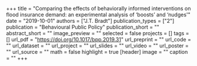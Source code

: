 +++
title = "Comparing the effects of behaviorally informed interventions on flood insurance demand: an experimental analysis of ‘boosts’ and ‘nudges'"
date = "2019-10-01"
authors = ["J.T. Bradt"]
publication_types = ["2"]
publication = "Behavioural Public Policy"
publication_short = ""
abstract_short = ""
image_preview = ""
selected = false
projects = []
tags = []
url_pdf = "https://doi.org/10.1017/bpp.2019.31"
url_preprint = ""
url_code = ""
url_dataset = ""
url_project = ""
url_slides = ""
url_video = ""
url_poster = ""
url_source = ""
math = false
highlight = true
[header]
image = ""
caption = ""
+++